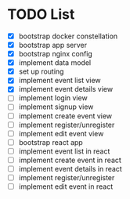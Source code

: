 # TODO List

- [x] bootstrap docker constellation
- [x] bootstrap app server
- [x] bootstrap nginx config
- [x] implement data model
- [x] set up routing
- [x] implement event list view
- [x] implement event details view
- [ ] implement login view
- [ ] implement signup view
- [ ] implement create event view
- [ ] implement register/unregister
- [ ] implement edit event view
- [ ] bootstrap react app
- [ ] implement event list in react
- [ ] implement create event in react
- [ ] implement event details in react
- [ ] implement register/unregister
- [ ] implement edit event in react
